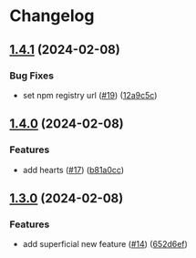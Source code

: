 # Changelog

## [1.4.1](https://github.com/replicate/create-replicate/compare/v1.4.0...v1.4.1) (2024-02-08)


### Bug Fixes

* set npm registry url ([#19](https://github.com/replicate/create-replicate/issues/19)) ([12a9c5c](https://github.com/replicate/create-replicate/commit/12a9c5c4f50978e7e96005449a592531fe785626))

## [1.4.0](https://github.com/replicate/create-replicate/compare/v1.3.0...v1.4.0) (2024-02-08)


### Features

* add hearts ([#17](https://github.com/replicate/create-replicate/issues/17)) ([b81a0cc](https://github.com/replicate/create-replicate/commit/b81a0cc132112f3f84673c414b990e7fdc476ac9))

## [1.3.0](https://github.com/replicate/create-replicate/compare/v1.2.3...v1.3.0) (2024-02-08)


### Features

* add superficial new feature ([#14](https://github.com/replicate/create-replicate/issues/14)) ([652d6ef](https://github.com/replicate/create-replicate/commit/652d6ef7ba14b64ba02eeef155d70f006c26e684))
